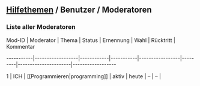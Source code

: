 ## [Hilfethemen](/help) / Benutzer / Moderatoren

### Liste aller Moderatoren

<!-- %table% -->
Mod-ID | Moderator | Thema | Status | Ernennung | Wahl | R&uuml;cktritt | Kommentar
-----------|------------------|------------|-----------|-----------------|---------|----------------------|------------------
1 | ICH | [[Programmieren|programming]] | aktiv | heute | &ndash; | &ndash; | 
<!-- %endtable% -->
